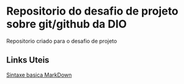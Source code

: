 # Repositorio do desafio de projeto sobre git/github da DIO
Repositorio criado para o desafio de projeto

## Links Uteis
[Sintaxe basica MarkDown](https://www.markdownguide.org/basic-syntax/)
